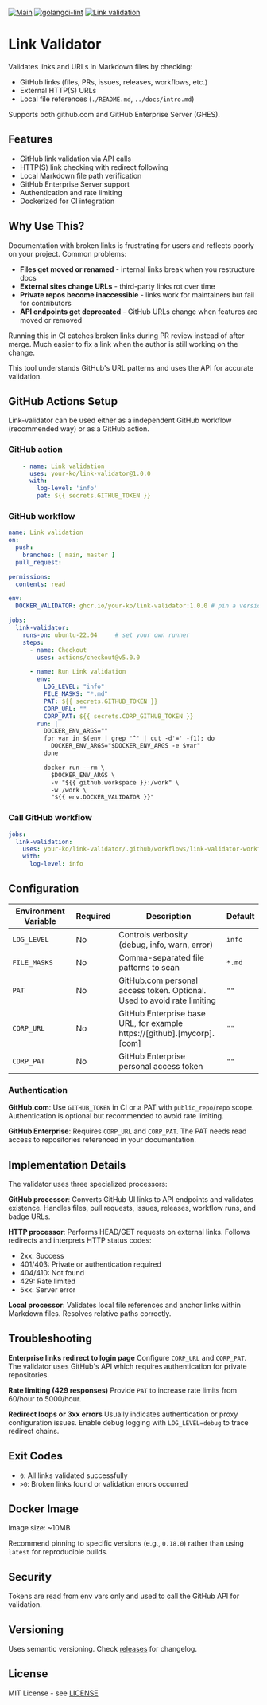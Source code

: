 [![Main](https://github.com/your-ko/link-validator/actions/workflows/main.yaml/badge.svg)](https://github.com/your-ko/link-validator/actions/workflows/main.yaml)
[![golangci-lint](https://github.com/your-ko/link-validator/actions/workflows/golangci-lint.yaml/badge.svg)](https://github.com/your-ko/link-validator/actions/workflows/golangci-lint.yaml)
[![Link validation](https://github.com/your-ko/link-validator/actions/workflows/link-validator.yaml/badge.svg)](https://github.com/your-ko/link-validator/actions/workflows/link-validator.yaml)

# Link Validator

Validates links and URLs in Markdown files by checking:
- GitHub links (files, PRs, issues, releases, workflows, etc.)
- External HTTP(S) URLs
- Local file references (`./README.md`, `../docs/intro.md`)

Supports both github.com and GitHub Enterprise Server (GHES).

## Features

- GitHub link validation via API calls
- HTTP(S) link checking with redirect following
- Local Markdown file path verification
- GitHub Enterprise Server support
- Authentication and rate limiting
- Dockerized for CI integration


## Why Use This?

Documentation with broken links is frustrating for users and reflects poorly on your project. Common problems:

- **Files get moved or renamed** - internal links break when you restructure docs
- **External sites change URLs** - third-party links rot over time
- **Private repos become inaccessible** - links work for maintainers but fail for contributors
- **API endpoints get deprecated** - GitHub URLs change when features are moved or removed

Running this in CI catches broken links during PR review instead of after merge. Much easier to fix a link when the author is still working on the change.

This tool understands GitHub's URL patterns and uses the API for accurate validation.

## GitHub Actions Setup

Link-validator can be used either as a independent GitHub workflow (recommended way) or as a GitHub action.

### GitHub action
```yaml
    - name: Link validation
      uses: your-ko/link-validator@1.0.0
      with:
        log-level: 'info'
        pat: ${{ secrets.GITHUB_TOKEN }}
```

### GitHub workflow
```yaml
name: Link validation
on:
  push:
    branches: [ main, master ]
  pull_request:

permissions:
  contents: read

env:
  DOCKER_VALIDATOR: ghcr.io/your-ko/link-validator:1.0.0 # pin a version or use 'latest'

jobs:
  link-validator:
    runs-on: ubuntu-22.04     # set your own runner
    steps:
      - name: Checkout
        uses: actions/checkout@v5.0.0

      - name: Run Link validation
        env:
          LOG_LEVEL: "info"
          FILE_MASKS: "*.md"
          PAT: ${{ secrets.GITHUB_TOKEN }}
          CORP_URL: ""
          CORP_PAT: ${{ secrets.CORP_GITHUB_TOKEN }}
        run: |
          DOCKER_ENV_ARGS=""
          for var in $(env | grep '^' | cut -d'=' -f1); do
            DOCKER_ENV_ARGS="$DOCKER_ENV_ARGS -e $var"
          done

          docker run --rm \
            $DOCKER_ENV_ARGS \
            -v "${{ github.workspace }}:/work" \
            -w /work \
            "${{ env.DOCKER_VALIDATOR }}"
```

### Call GitHub workflow

```yaml
jobs:
  link-validation:
    uses: your-ko/link-validator/.github/workflows/link-validator-workflow.yaml@1.0.0
    with:
      log-level: info
```


## Configuration

| Environment Variable | Required | Description                                                             | Default |
|----------------------|----------|-------------------------------------------------------------------------|---------|
| `LOG_LEVEL`          | No       | Controls verbosity (debug, info, warn, error)                           | `info`  |
| `FILE_MASKS`         | No       | Comma-separated file patterns to scan                                   | `*.md`  |
| `PAT`                | No       | GitHub.com personal access token. Optional. Used to avoid rate limiting | `""`    |
| `CORP_URL`           | No       | GitHub Enterprise base URL, for example https://[github].[mycorp].[com] | `""`    |
| `CORP_PAT`           | No       | GitHub Enterprise personal access token                                 | `""`    |

### Authentication

**GitHub.com**: Use `GITHUB_TOKEN` in CI or a PAT with `public_repo`/`repo` scope. Authentication is optional but recommended to avoid rate limiting.

**GitHub Enterprise**: Requires `CORP_URL` and `CORP_PAT`. The PAT needs read access to repositories referenced in your documentation.

## Implementation Details

The validator uses three specialized processors:

**GitHub processor**: Converts GitHub UI links to API endpoints and validates existence. Handles files, pull requests, issues, releases, workflow runs, and badge URLs.

**HTTP processor**: Performs HEAD/GET requests on external links. Follows redirects and interprets HTTP status codes:
- 2xx: Success
- 401/403: Private or authentication required
- 404/410: Not found
- 429: Rate limited
- 5xx: Server error

**Local processor**: Validates local file references and anchor links within Markdown files. Resolves relative paths correctly.

## Troubleshooting

**Enterprise links redirect to login page**
Configure `CORP_URL` and `CORP_PAT`. The validator uses GitHub's API which requires authentication for private repositories.

**Rate limiting (429 responses)**
Provide `PAT` to increase rate limits from 60/hour to 5000/hour.

**Redirect loops or 3xx errors**
Usually indicates authentication or proxy configuration issues. Enable debug logging with `LOG_LEVEL=debug` to trace redirect chains.

## Exit Codes

- `0`: All links validated successfully
- `>0`: Broken links found or validation errors occurred

## Docker Image

Image size: ~10MB

Recommend pinning to specific versions (e.g., `0.18.0`) rather than using `latest` for reproducible builds.

## Security
Tokens are read from env vars only and used to call the GitHub API for validation.


## Versioning

Uses semantic versioning. Check [releases](https://github.com/your-ko/link-validator/releases) for changelog.

## License

MIT License - see [LICENSE](./LICENSE)
